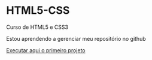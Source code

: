 # HTML5-CSS

Curso de HTML5 e CSS3

Estou aprendendo a gerenciar meu repositório no github

<a href="https://aysllanpereira.github.io/projeto-1/index.html">Executar aqui o primeiro projeto</a>